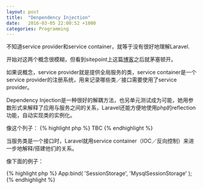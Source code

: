 ```yaml
---
layout: post
title:  "Denpendency Injection"
date:   2016-03-05 22:00:52 +1000
categories: Programming
---
```


不知道service provider和service container，就等于没有很好地理解Laravel.

开始对这两个概念很模糊，但看到sitepoint上这篇<a target="_blank" href='http://www.sitepoint.com/dependency-injection-laravels-ioc/'>博客</a>之后就茅塞顿开。

如果说概念，service provider就是提供全局服务的类，service container是一个service provider的注册系统，用来记录哪些类／接口需要使用了service provider。

Dependency Injection是一种很好的解耦方法，也另单元测试成为可能，她用参数形式来解释了应用与服务之间的关系，Laravel还能方便地使用php的reflection功能，自动实现类的实例化。

 像这个列子：
{% highlight php %}
TBC
{% endhighlight %}

当服务类是一个接口时，Laravel就用service container（IOC／反向控制）来进一步地解释/搭建他们的关系。

 像下面的例子：

{% highlight php %}
App:bind( 'SessionStorage', 'MysqlSessionStorage' );
{% endhighlight %}
